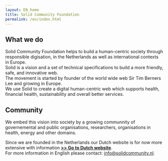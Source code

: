 ```yaml
---
layout: EN_home
title: Solid Community Foundation
permalink: /en/index.html
---
```


## What we do
Solid Community Foundation helps to build a human-centric society through responsible digisation, in the Netherlands as well as international contexts in Europe. <br>
Solid is a vision and a set of technical specifications to build a more friendly, safe, and innovative web. <br>
The movement is started by founder of the world wide web Sir Tim Berners Lee and growing in Europe.<br>
We use Solid to create a digital human-centric web which supports health, financial health, sustainability and overall better services.
<br>

## Community
We embed this vision into society by a growing communnity of governemental and public organisations, researchers, organisations in health, energy and other domains.

Since we are founded in the Netherlands our Dutch website is for now more extensive with information [**>> Go to Dutch website**](https://www.solidcommunity.nl). <br>
For more information in English please contact: [info@solidcommunity.nl](info@solidcommunity.nl).


